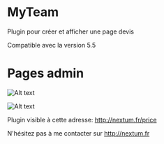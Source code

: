 MyTeam
=========
Plugin pour créer et afficher une page devis

Compatible avec la version 5.5

Pages admin
=========

![Alt text](http://nextum.fr/price.jpg)

![Alt text](http://nextum.fr/admin_price.jpg)

Plugin visible à cette adresse: http://nextum.fr/price

N'hésitez pas à me contacter sur http://nextum.fr
